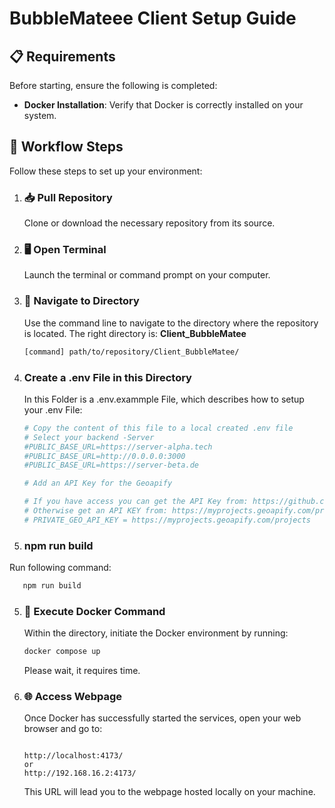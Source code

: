# **BubbleMateee Client Setup Guide**

## 📋 **Requirements**

Before starting, ensure the following is completed:

- **Docker Installation**: Verify that Docker is correctly installed on your system.

## 🚀 **Workflow Steps**

Follow these steps to set up your environment:

1. ### 📥 **Pull Repository**

   Clone or download the necessary repository from its source.

2. ### 🖥️ **Open Terminal**

   Launch the terminal or command prompt on your computer.

3. ### 📂 **Navigate to Directory**

   Use the command line to navigate to the directory where the repository is located. The right directory is: **Client_BubbleMatee**

   ```bash
   [command] path/to/repository/Client_BubbleMatee/
   ```

4. ### **Create a .env File in this Directory**

   In this Folder is a .env.exammple File, which describes how to setup your .env File:

   ```bash
   # Copy the content of this file to a local created .env file
   # Select your backend -Server
   #PUBLIC_BASE_URL=https://server-alpha.tech
   #PUBLIC_BASE_URL=http://0.0.0.0:3000
   #PUBLIC_BASE_URL=https://server-beta.de

   # Add an API Key for the Geoapify

   # If you have access you can get the API Key from: https://github.com/wwi21seb-projekt/Client_BubbleMatee/settings/environments/2136678618/edit
   # Otherwise get an API KEY from: https://myprojects.geoapify.com/projects
   # PRIVATE_GEO_API_KEY = https://myprojects.geoapify.com/projects
   ```

5. ### **npm run build**

Run following command:

```bash
   npm run build
```

5. ### 🐳 **Execute Docker Command**

   Within the directory, initiate the Docker environment by running:

   ```bash
   docker compose up
   ```

   Please wait, it requires time.

6. ### 🌐 **Access Webpage**

   Once Docker has successfully started the services, open your web browser and go to:

   ```

   http://localhost:4173/
   or
   http://192.168.16.2:4173/
   ```

   This URL will lead you to the webpage hosted locally on your machine.
